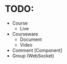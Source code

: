 # TODO:
- Course
  - Live
- Courseware
  - Document
  - Video
- Comment [Component]
- Group (WebSocket)